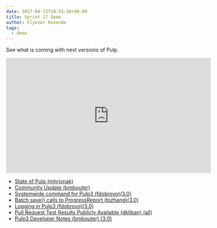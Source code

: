```yaml
---
date: 2017-04-13T20:55:50+00:00
title: Sprint 17 Demo
author: Elyézer Rezende
tags:
  - demo
---
```

<!-- more -->
See what is coming with next versions of Pulp.

<iframe width="560" height="315" src="https://www.youtube.com/embed/Cf57BhofpSA" frameborder="0" allowfullscreen></iframe>

* [State of Pulp (mhrivnak)](https://www.youtube.com/watch?v=Cf57BhofpSA&t=1m00s)
* [Community Update (bmbouter)](https://www.youtube.com/watch?v=Cf57BhofpSA&t=4m35s)
* [Systemwide command for Pulp3 (fdobrovo)(3.0)](https://www.youtube.com/watch?v=Cf57BhofpSA&t=7m05s)
* [Batch save() calls to ProgressReport (bizhang)(3.0)](https://www.youtube.com/watch?v=Cf57BhofpSA&t=8m57s)
* [Logging in Pulp3 (fdobrovo)(3.0)](https://www.youtube.com/watch?v=Cf57BhofpSA&t=11m17s)
* [Pull Request Test Results Publicly Available (dkliban) (all)](https://www.youtube.com/watch?v=Cf57BhofpSA&t=13m58s)
* [Pulp3 Developer Notes (bmbouter) (3.0)](https://www.youtube.com/watch?v=Cf57BhofpSA&t=16m30s)
